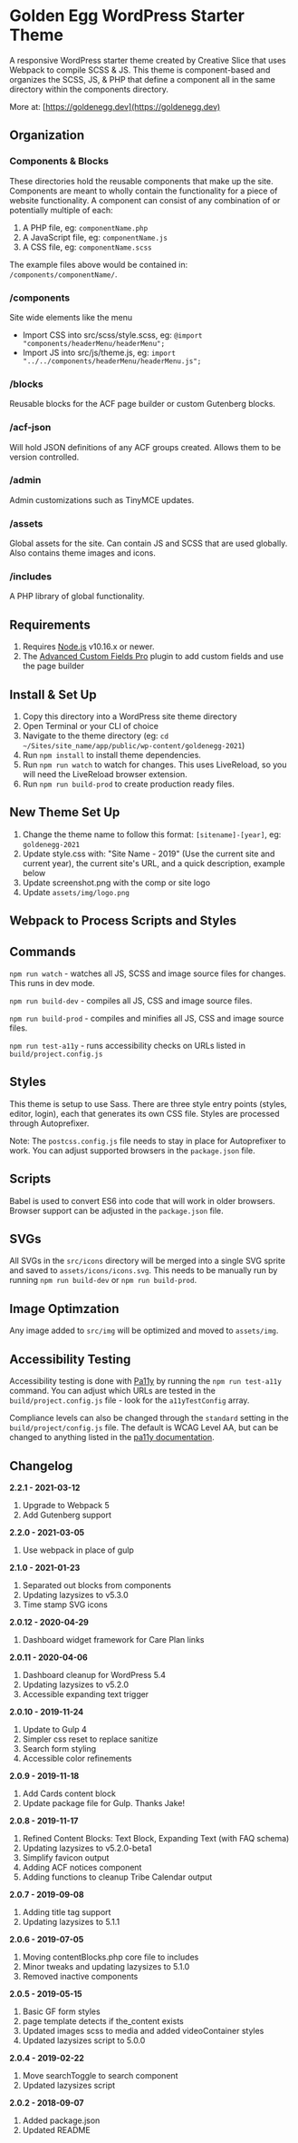 # Golden Egg WordPress Starter Theme

A responsive WordPress starter theme created by Creative Slice that uses Webpack to compile SCSS &amp; JS. This theme is component-based and organizes the SCSS, JS, &amp; PHP that define a component all in the same directory within the components directory.

More at: [https://goldenegg.dev](https://goldenegg.dev)

## Organization

### Components & Blocks
These directories hold the reusable components that make up the site. Components are meant to wholly contain the functionality for a piece of website functionality. A component can consist of any combination of or potentially multiple of each:

1. A PHP file, eg: `componentName.php`
1. A JavaScript file, eg: `componentName.js`
1. A CSS file, eg: `componentName.scss`

The example files above would be contained in: `/components/componentName/`.

### /components

Site wide elements like the menu
* Import CSS into src/scss/style.scss, eg: `@import "components/headerMenu/headerMenu";`
* Import JS into src/js/theme.js, eg: `import "../../components/headerMenu/headerMenu.js";`

### /blocks

Reusable blocks for the ACF page builder or custom Gutenberg blocks.

### /acf-json

Will hold JSON definitions of any ACF groups created. Allows them to be version controlled.

### /admin

Admin customizations such as TinyMCE updates.

### /assets

Global assets for the site. Can contain JS and SCSS that are used globally. Also contains theme images and icons.

### /includes

A PHP library of global functionality.

## Requirements

1. Requires [Node.js](https://nodejs.org) v10.16.x or newer.
1. The [Advanced Custom Fields Pro](https://www.advancedcustomfields.com/) plugin to add custom fields and use the page builder


## Install &amp; Set Up

1. Copy this directory into a WordPress site theme directory
1. Open Terminal or your CLI of choice
1. Navigate to the theme directory (eg: `cd ~/Sites/site_name/app/public/wp-content/goldenegg-2021`)
1. Run `npm install` to install theme dependencies.
1. Run `npm run watch` to watch for changes. This uses LiveReload, so you will need the LiveReload browser extension. 
1. Run `npm run build-prod` to create production ready files. 


## New Theme Set Up

1. Change the theme name to follow this format: `[sitename]-[year]`, eg: `goldenegg-2021`
1. Update style.css with: "Site Name - 2019" (Use the current site and current year), the current site's URL, and a quick description, example below
1. Update screenshot.png with the comp or site logo
1. Update `assets/img/logo.png`


## Webpack to Process Scripts and Styles

## Commands
`npm run watch` - watches all JS, SCSS and image source files for changes. This runs in dev mode.

`npm run build-dev` - compiles all JS, CSS and image source files.

`npm run build-prod` - compiles and minifies all JS, CSS and image source files. 

`npm run test-a11y` - runs accessibility checks on URLs listed in `build/project.config.js`

## Styles
This theme is setup to use Sass. There are three style entry points (styles, editor, login), each that generates its own CSS file. Styles are processed through Autoprefixer.

Note: The `postcss.config.js` file needs to stay in place for Autoprefixer to work. You can adjust supported browsers in the `package.json` file.

## Scripts
Babel is used to convert ES6 into code that will work in older browsers. Browser support can be adjusted in the `package.json` file.

## SVGs
All SVGs in the `src/icons` directory will be merged into a single SVG sprite and saved to `assets/icons/icons.svg`. This needs to be manually run by running `npm run build-dev` or `npm run build-prod`.

## Image Optimzation
Any image added to `src/img` will be optimized and moved to `assets/img`. 

## Accessibility Testing
Accessibility testing is done with [Pa11y](https://www.npmjs.com/package/pa11y) by running the `npm run test-a11y` command. You can adjust which URLs are tested in the `build/project.config.js` file - look for the `a11yTestConfig` array. 

Compliance levels can also be changed through the `standard` setting in the `build/project/config.js` file. The default is WCAG Level AA, but can be changed to anything listed in the [pa11y documentation](https://github.com/pa11y/pa11y#standard-string).





## Changelog

**2.2.1 - 2021-03-12**

1. Upgrade to Webpack 5
1. Add Gutenberg support


**2.2.0 - 2021-03-05**

1. Use webpack in place of gulp


**2.1.0 - 2021-01-23**

1. Separated out blocks from components
1. Updating lazysizes to v5.3.0
1. Time stamp SVG icons


**2.0.12 - 2020-04-29**

1. Dashboard widget framework for Care Plan links

**2.0.11 - 2020-04-06**

1. Dashboard cleanup for WordPress 5.4
1. Updating lazysizes to v5.2.0
1. Accessible expanding text trigger

**2.0.10 - 2019-11-24**

1. Update to Gulp 4
1. Simpler css reset to replace sanitize
1. Search form styling
1. Accessible color refinements

**2.0.9 - 2019-11-18**

1. Add Cards content block
1. Update package file for Gulp. Thanks Jake!

**2.0.8 - 2019-11-17**

1. Refined Content Blocks: Text Block, Expanding Text (with FAQ schema)
1. Updating lazysizes to v5.2.0-beta1
1. Simplify favicon output
1. Adding ACF notices component
1. Adding functions to cleanup Tribe Calendar output

**2.0.7 - 2019-09-08**

1. Adding title tag support
1. Updating lazysizes to 5.1.1

**2.0.6 - 2019-07-05**

1. Moving contentBlocks.php core file to includes
1. Minor tweaks and updating lazysizes to 5.1.0
1. Removed inactive components

**2.0.5 - 2019-05-15**

1. Basic GF form styles
1. page template detects if the_content exists
1. Updated images scss to media and added videoContainer styles
1. Updated lazysizes script to 5.0.0

**2.0.4 - 2019-02-22**

1. Move searchToggle to search component
1. Updated lazysizes script

**2.0.2 - 2018-09-07**

1. Added package.json
1. Updated README

